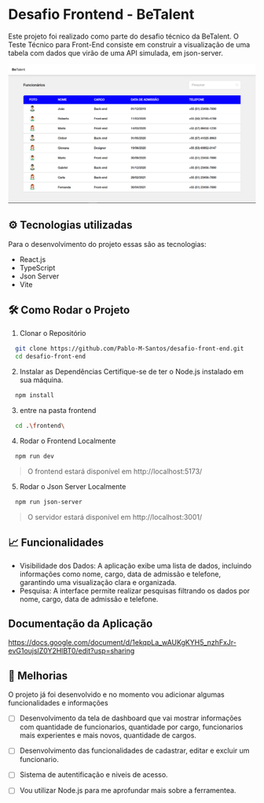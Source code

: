 # Desafio Frontend - BeTalent

Este projeto foi realizado como parte do desafio técnico da BeTalent. O Teste Técnico para Front-End consiste em construir a visualização de uma tabela com dados que virão de uma API simulada, em json-server.

![Foto do projeto](./frontend/src/assets/foto-do-projeto.png)



## ⚙ Tecnologias utilizadas
Para o desenvolvimento do projeto essas são as tecnologias:
 - React.js
 - TypeScript
 - Json Server
 - Vite

## 🛠️ Como Rodar o Projeto

1. Clonar o Repositório
```bash
  git clone https://github.com/Pablo-M-Santos/desafio-front-end.git
  cd desafio-front-end
```

2. Instalar as Dependências
Certifique-se de ter o Node.js instalado em sua máquina.
```bash
  npm install
```

3. entre na pasta frontend
```bash
  cd .\frontend\ 
```

4. Rodar o Frontend Localmente
```bash
  npm run dev
```
 > O frontend estará disponível em http://localhost:5173/


5. Rodar o Json Server Localmente
```bash
  npm run json-server
```
> O servidor estará disponível em http://localhost:3001/

## 📈 Funcionalidades
- Visibilidade dos Dados: A aplicação exibe uma lista de dados, incluindo informações como nome, cargo, data de admissão e telefone, garantindo uma visualização clara e organizada.
- Pesquisa: A interface permite realizar pesquisas filtrando os dados por nome, cargo, data de admissão e telefone.

## Documentação da Aplicação
https://docs.google.com/document/d/1ekqpLa_wAUKgKYH5_nzhFxJr-evG1oujslZ0Y2HlBT0/edit?usp=sharing

## 📜 Melhorias
O projeto já foi desenvolvido e no momento vou adicionar algumas funcionalidades e informações 
- [ ] Desenvolvimento da tela de dashboard que vai mostrar informações com quantidade de funcionarios, quantidade por cargo, funcionarios mais experientes e mais novos, quantidade de cargos.
- [ ] Desenvolvimento das funcionalidades de cadastrar, editar e excluir um funcionario.
- [ ] Sistema de autentificação e niveis de acesso.
- [ ] Vou utilizar Node.js para me aprofundar mais sobre a ferramentea.
   
